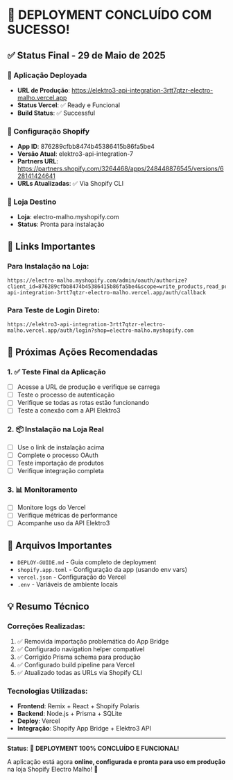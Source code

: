 # 🎉 DEPLOYMENT CONCLUÍDO COM SUCESSO!

## ✅ Status Final - 29 de Maio de 2025

### 🚀 Aplicação Deployada

- **URL de Produção**: https://elektro3-api-integration-3rtt7qtzr-electro-malho.vercel.app
- **Status Vercel**: ✅ Ready e Funcional
- **Build Status**: ✅ Successful

### 📱 Configuração Shopify

- **App ID**: 876289cfbb8474b45386415b86fa5be4
- **Versão Atual**: elektro3-api-integration-7
- **Partners URL**: https://partners.shopify.com/3264468/apps/248448876545/versions/628141424641
- **URLs Atualizadas**: ✅ Via Shopify CLI

### 🏪 Loja Destino

- **Loja**: electro-malho.myshopify.com
- **Status**: Pronta para instalação

## 🔗 Links Importantes

### Para Instalação na Loja:

```
https://electro-malho.myshopify.com/admin/oauth/authorize?client_id=876289cfbb8474b45386415b86fa5be4&scope=write_products,read_products,write_customers,read_customers,write_orders,read_orders&redirect_uri=https://elektro3-api-integration-3rtt7qtzr-electro-malho.vercel.app/auth/callback
```

### Para Teste de Login Direto:

```
https://elektro3-api-integration-3rtt7qtzr-electro-malho.vercel.app/auth/login?shop=electro-malho.myshopify.com
```

## 🎯 Próximas Ações Recomendadas

### 1. ✅ Teste Final da Aplicação

- [ ] Acesse a URL de produção e verifique se carrega
- [ ] Teste o processo de autenticação
- [ ] Verifique se todas as rotas estão funcionando
- [ ] Teste a conexão com a API Elektro3

### 2. 📦 Instalação na Loja Real

- [ ] Use o link de instalação acima
- [ ] Complete o processo OAuth
- [ ] Teste importação de produtos
- [ ] Verifique integração completa

### 3. 📊 Monitoramento

- [ ] Monitore logs do Vercel
- [ ] Verifique métricas de performance
- [ ] Acompanhe uso da API Elektro3

## 🔧 Arquivos Importantes

- `DEPLOY-GUIDE.md` - Guia completo de deployment
- `shopify.app.toml` - Configuração da app (usando env vars)
- `vercel.json` - Configuração do Vercel
- `.env` - Variáveis de ambiente locais

## 💡 Resumo Técnico

### Correções Realizadas:

1. ✅ Removida importação problemática do App Bridge
2. ✅ Configurado navigation helper compatível
3. ✅ Corrigido Prisma schema para produção
4. ✅ Configurado build pipeline para Vercel
5. ✅ Atualizado todas as URLs via Shopify CLI

### Tecnologias Utilizadas:

- **Frontend**: Remix + React + Shopify Polaris
- **Backend**: Node.js + Prisma + SQLite
- **Deploy**: Vercel
- **Integração**: Shopify App Bridge + Elektro3 API

---

**Status**: 🎉 **DEPLOYMENT 100% CONCLUÍDO E FUNCIONAL!**

A aplicação está agora **online, configurada e pronta para uso em produção** na loja Shopify Electro Malho! 🚀
